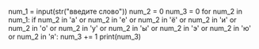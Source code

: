 
num_1 = input(str("введите слово"))
num_2 = 0
num_3 = 0
for num_2 in num_1:
    if num_2 in 'а' or num_2 in 'е' or num_2 in 'ё' or num_2 in 'и' or num_2 in 'о' or num_2 in 'у' or num_2 in 'ы' or num_2 in 'э' or num_2 in 'ю' or num_2 in 'я':
        num_3 += 1
        print(num_3)
